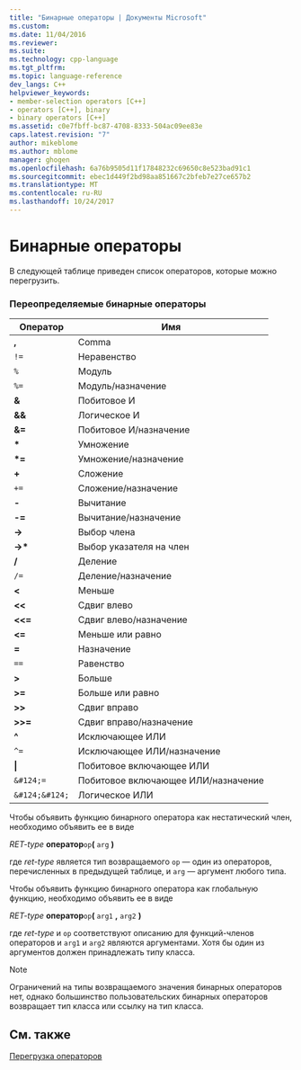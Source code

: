 ```yaml
---
title: "Бинарные операторы | Документы Microsoft"
ms.custom: 
ms.date: 11/04/2016
ms.reviewer: 
ms.suite: 
ms.technology: cpp-language
ms.tgt_pltfrm: 
ms.topic: language-reference
dev_langs: C++
helpviewer_keywords:
- member-selection operators [C++]
- operators [C++], binary
- binary operators [C++]
ms.assetid: c0e7fbff-bc87-4708-8333-504ac09ee83e
caps.latest.revision: "7"
author: mikeblome
ms.author: mblome
manager: ghogen
ms.openlocfilehash: 6a76b9505d11f17848232c69650c8e523bad91c1
ms.sourcegitcommit: ebec1d449f2bd98aa851667c2bfeb7e27ce657b2
ms.translationtype: MT
ms.contentlocale: ru-RU
ms.lasthandoff: 10/24/2017
---
```

# <a name="binary-operators"></a>Бинарные операторы
В следующей таблице приведен список операторов, которые можно перегрузить.  
  
### <a name="redefinable-binary-operators"></a>Переопределяемые бинарные операторы  
  
|Оператор|Имя|  
|--------------|----------|  
|**,**|Comma|  
|`!=`|Неравенство|  
|`%`|Модуль|  
|`%=`|Модуль/назначение|  
|**&**|Побитовое И|  
|**&&**|Логическое И|  
|**&=**|Побитовое И/назначение|  
|**\***|Умножение|  
|**\*=**|Умножение/назначение|  
|**+**|Сложение|  
|`+=`|Сложение/назначение|  
|**-**|Вычитание|  
|**-=**|Вычитание/назначение|  
|**->**|Выбор члена|  
|**->\***|Выбор указателя на член|  
|**/**|Деление|  
|`/=`|Деление/назначение|  
|**<**|Меньше|  
|**<<**|Сдвиг влево|  
|**<<=**|Сдвиг влево/назначение|  
|**<=**|Меньше или равно|  
|**=**|Назначение|  
|`==`|Равенство|  
|**>**|Больше|  
|**>=**|Больше или равно|  
|**>>**|Сдвиг вправо|  
|**>>=**|Сдвиг вправо/назначение|  
|**^**|Исключающее ИЛИ|  
|`^=`|Исключающее ИЛИ/назначение|  
|**&#124;**|Побитовое включающее ИЛИ|  
|`&#124;=`|Побитовое включающее ИЛИ/назначение|  
|`&#124;&#124;`|Логическое ИЛИ|  
  
 Чтобы объявить функцию бинарного оператора как нестатический член, необходимо объявить ее в виде  
  
 *RET-type* **оператор**`op`**(** `arg` **)**  
  
 где *ret-type* является тип возвращаемого `op` — один из операторов, перечисленных в предыдущей таблице, и `arg` — аргумент любого типа.  
  
 Чтобы объявить функцию бинарного оператора как глобальную функцию, необходимо объявить ее в виде  
  
 *RET-type* **оператор**`op`**(** `arg1` **,** `arg2` **)**  
  
 где *ret-type* и `op` соответствуют описанию для функций-членов операторов и `arg1` и `arg2` являются аргументами. Хотя бы один из аргументов должен принадлежать типу класса.  
  
> [!NOTE]
>  Ограничений на типы возвращаемого значения бинарных операторов нет, однако большинство пользовательских бинарных операторов возвращает тип класса или ссылку на тип класса.  
  
## <a name="see-also"></a>См. также  
 [Перегрузка операторов](../cpp/operator-overloading.md)